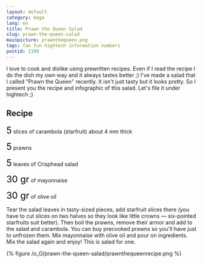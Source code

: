 ```yaml
---
layout: default
category: mega
lang: en
title: Prawn the Queen Salad
slug: prawn-the-queen-salad
mainpicture: prawnthequeen.png
tags: fan fun hightech information numbers 
postid: 2199
---
```



I love to cook and dislike using prewritten recipes. Even if I read the recipe I do the dish my own way and it always tastes better ;) I've made a salad that I called "Prawn the Queen" recently. It isn't just tasty but it looks pretty. So I present you the recipe and infographic of this salad. Let's file it under hightech ;)<!--more-->


## Recipe

<span style="font-size: 24px; color: #000;">5</span> slices of carambola (starfruit) about 4 mm thick

<span style="font-size: 24px; color: #000;">5</span> prawns

<span style="font-size: 24px; color: #000;">5</span> leaves of Crisphead salad

<span style="font-size: 24px; color: #000;">30 gr</span> of mayonnaise

<span style="font-size: 24px; color: #000;">30 gr</span> of olive oil

Tear the salad leaves in tasty-sized pieces, add starfruit slices there (you have to cut slices on two halves so they look like little crowns — six-pointed starfruits suit better). Then boil the prawns, remove their armor and add to the salad and carambola. You can buy precooked prawns so you'll have just to unfrozen them. Mix mayonnaise with olive oil and pour on ingredients. Mix the salad again and enjoy! This is salad for one.



{% figure /o_O/prawn-the-queen-salad/prawnthequeenrecipe.png %}


